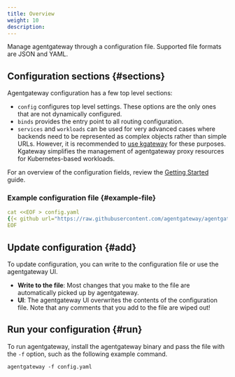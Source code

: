 ```yaml
---
title: Overview
weight: 10
description:
---
```


Manage agentgateway through a configuration file. Supported file formats are JSON and YAML.

## Configuration sections {#sections}

Agentgateway configuration has a few top level sections:

* `config` configures top level settings. These options are the only ones that are not dynamically configured.
* `binds` provides the entry point to all routing configuration.
* `services` and `workloads` can be used for very advanced cases where backends need to be represented as complex objects rather than simple URLs. However, it is recommended to [use kgateway](https://kgateway.dev/docs/agentgateway/) for these purposes. Kgateway simplifies the management of agentgateway proxy resources for Kubernetes-based workloads.

For an overview of the configuration fields, review the [Getting Started](/docs/quickstart/#basic-config) guide.

### Example configuration file {#example-file}

```yaml
cat <<EOF > config.yaml
{{< github url="https://raw.githubusercontent.com/agentgateway/agentgateway/refs/heads/main/examples/basic/config.yaml" >}}
EOF
```

## Update configuration {#add}

To update configuration, you can write to the configuration file or use the agentgateway UI.

* **Write to the file**: Most changes that you make to the file are automatically picked up by agentgateway.
* **UI**: The agentgateway UI overwrites the contents of the configuration file. Note that any comments that you add to the file are wiped out!

## Run your configuration {#run}

To run agentgateway, install the agentgateway binary and pass the file with the `-f` option, such as the following example command.

```shell
agentgateway -f config.yaml
```
